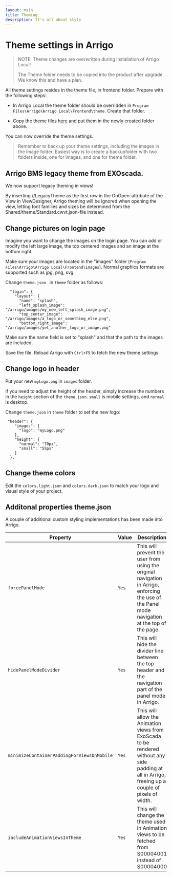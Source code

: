 ```yaml
---
layout: main
title: Theming
description: It's all about style
---
```

# Theme settings in Arrigo

> NOTE: Theme changes are overwritten during installation of Arrigo Local!
>
> The Theme folder needs to be copied into the product after upgrade. We know this and have a plan. 

All theme settings resides in the theme file, in frontend folder. Prepare with the following steps:

- In Arrigo Local the theme folder should be overridden in `Program Files\Arrigo\Arrigo Local\Frontend\theme`. Create that folder.

- Copy the theme files [here](./theme_arrigo/index.md) and put them in the newly created folder above.  

You can now override the theme settings.

> Remember to back up your theme settings, including the images in the image folder. Easiest way is to create a backupfolder with two folders inside, one for images, and one for theme folder. 

## Arrigo BMS legacy theme from EXOscada.

We now support legacy theming in views!

By inserting //LegacyTheme as the first row in the OnOpen-attribute of the View in ViewDesigner, Arrigo theming will be ignored when opening the view, letting font families and sizes be determined from the Shared/theme/Standard.cwvt.json-file instead.

## Change pictures on login page

Imagine you want to change the images on the login page. You can add or modify the left large image, the top centered images and an image at the bottom right.

Make sure your images are located in the "images" folder (`Program Files\Arrigo\Arrigo Local\Frontend\images`). Normal graphics formats are supported such as jpg, png, svg.

Change `theme.json ` in `theme` folder as follows:

```
  "login": {
    "layout": {
      "name": "splash",
      "left_splash_image": "/arrigo/images/my_new_left_splash_image.png",
      "top_center_image": "/arrigo/images/a_logo_or_something_else.png",
      "bottom_right_image": "/arrigo/images/yet_another_logo_or_image.png"
```
Make sure the name field is set to "splash" and that the path to the images are included.

Save the file. Reload Arrigo with `Ctrl+F5` to fetch the new theme settings. 

## Change logo in header

Put your new `myLogo.png` in `images` folder. 

If you need to adjust the height of the header, simply increase the numbers in the `height` section of the `theme.json`. `small`  is mobile settings, and `normal` is desktop.

Change `theme.json` in `theme` folder to set the new logo:

```
 "header": {
    "images": {
      "logo": "myLogo.png"
    },
    "height": {
      "normal": "70px",
      "small": "55px"
    }
  },
```

## Change theme colors

Edit the `colors.light.json` and `colors.dark.json` to match your logo and visual style of your project. 

## Additonal properties theme.json

A couple of additional custom styling implementations has been made into Arrigo.  

| Property | Value | Description |
| -------- | ----- | ----------- |
| `forcePanelMode` | `Yes` |  This will prevent the user from using the original navigation in Arrigo, enforcing the use of the Panel mode navigation at the top of the page. |
|`hidePanelModeDivider` | `Yes` | This will hide the divider line between the top header and the navigation part of the panel mode in Arrigo. |
| `minimizeContainerPaddingForViewsOnMobile` | `Yes` | This will allow the Animation views from ExoScada to be rendered without any side padding at all in Arrigo, freeing up a couple of pixels of width. |
| `includeAnimationViewsInTheme` | `Yes` | This will change the theme used in Animation views to be fetched from S00004001 instead of S00004000 |
